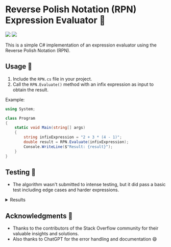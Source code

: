 # Reverse Polish Notation (RPN) Expression Evaluator 🧮

[![ ](https://img.shields.io/badge/-csharp-00D400?labelColor=gray&style=for-the-badge&logo=csharp&logoColor=00D400&logoWidth=20&link=https://learn.microsoft.com/en-us/dotnet/csharp/)](https://learn.microsoft.com/en-us/dotnet/csharp/)
[![ ](https://img.shields.io/badge/-.NET-A658FF?labelColor=gray&style=for-the-badge&logo=.net&logoColor=A658FF&logoWidth=20&link=https://dotnet.microsoft.com/en-us/)](https://dotnet.microsoft.com/en-us/)

This is a simple C# implementation of an expression evaluator using the Reverse Polish Notation (RPN).

## Usage 🚀

1. Include the `RPN.cs` file in your project.
2. Call the `RPN.Evaluate()` method with an infix expression as input to obtain the result.

Example:

```csharp
using System;

class Program
{
    static void Main(string[] args)
    {
        string infixExpression = "2 + 3 * (4 - 1)";
        double result = RPN.Evaluate(infixExpression);
        Console.WriteLine($"Result: {result}");
    }
}
```

## Testing 🧪

- The algorithm wasn't submitted to intense testing, but it did pass a basic test including edge cases and harder expressions.

<details lang="diff">
    <summary>
        Results
    </summary>
    
    + Expression 'sin(0.5)' is correct. Expected: 0.008726535498373935, Actual: 0.008726535498373935
    + Expression 'cos(0.5)' is correct. Expected: 0.9999619230641713, Actual: 0.9999619230641713
    + Expression 'tan(1)' is correct. Expected: 0.017455064928217585, Actual: 0.017455064928217585
    + Expression 'exp(1)' is correct. Expected: 2.7182818285, Actual: 2.718281828459045
    + Expression 'log(e)' is correct. Expected: 1, Actual: 1
    + Expression 'log(10)' is correct. Expected: 2.302585093, Actual: 2.302585092994046
    + Expression 'sqrt(4)' is correct. Expected: 2, Actual: 2
    + Expression 'pi' is correct. Expected: 3.1415926536, Actual: 3.141592653589793
    + Expression 'e' is correct. Expected: 2.7182818285, Actual: 2.718281828459045
    + Expression 'sin(pi / 2)' is correct. Expected: 0.02741213359204429, Actual: 0.02741213359204429
    + Expression 'cos(0)' is correct. Expected: 1, Actual: 1
    + Expression 'tan(pi / 4)' is correct. Expected: 0.013708642534394053, Actual: 0.013708642534394053
    + Expression 'exp(2)' is correct. Expected: 7.3890560989, Actual: 7.38905609893065
    + Expression 'log(1)' is correct. Expected: 0, Actual: 0
    + Expression 'sqrt(16)' is correct. Expected: 4, Actual: 4
    + Expression 'pi ^ 2' is correct. Expected: 9.8696044011, Actual: 9.869604401089358
    + Expression 'e ^ 2' is correct. Expected: 7.3890560989, Actual: 7.3890560989306495
    + Expression 'sin(0.5) + 5! * pi' is correct. Expected: 376.99984496627354, Actual: 376.99984496627354
    + Expression 'cos(0) * 10' is correct. Expected: 10, Actual: 10
    + Expression 'log(10) * e' is correct. Expected: 6.259112933, Actual: 6.259075216766395
    + Expression 'sqrt(25) + pi' is correct. Expected: 8.1415926536, Actual: 8.141592653589793
    + Expression 'pi / e' is correct. Expected: 1.1557273498, Actual: 1.1557273497909217
    + Expression 'exp(1) + sin(1)' is correct. Expected: 2.7357342348963285, Actual: 2.7357342348963285
    + Expression 'log(100) / 2' is correct. Expected: 2.302585093, Actual: 2.302585092994046
    + Expression 'pi * 3 - sqrt(9)' is correct. Expected: 6.4247779608, Actual: 6.424777960769379
    + Expression 'e ^ 3' is correct. Expected: 20.0855369232, Actual: 20.085536923187664
    + Expression 'cos(pi)' is correct. Expected: 0.9984971498638638, Actual: 0.9984971498638638
    + Expression 'tan(pi / 6)' is correct. Expected: 0.009138776996012258, Actual: 0.009138776996012258
    + Expression 'exp(0)' is correct. Expected: 1, Actual: 1
    + Expression 'log(2.7182818285)' is correct. Expected: 1, Actual: 1.0000000000150664
    + Expression 'sqrt(pi)' is correct. Expected: 1.7724538509, Actual: 1.7724538509055159
    + Expression 'sin(1) * cos(1)' is correct. Expected: 0.017449748351250485, Actual: 0.017449748351250485
    + Expression 'pi + e' is correct. Expected: 5.8598744821, Actual: 5.859874482048838
    + Expression 'e - 1' is correct. Expected: 1.7182818285, Actual: 1.718281828459045
    + Expression 'pi / 2' is correct. Expected: 1.5707963268, Actual: 1.5707963267948966
    + Expression 'e ^ 0.5' is correct. Expected: 1.6487212707, Actual: 1.6487212707001282
    ! Total correct expressions: 36/36
    
</details>

## Acknowledgments 🙏

- Thanks to the contributors of the Stack Overflow community for their valuable insights and solutions.
- Also thanks to ChatGPT for the error handling and documentation 😄
